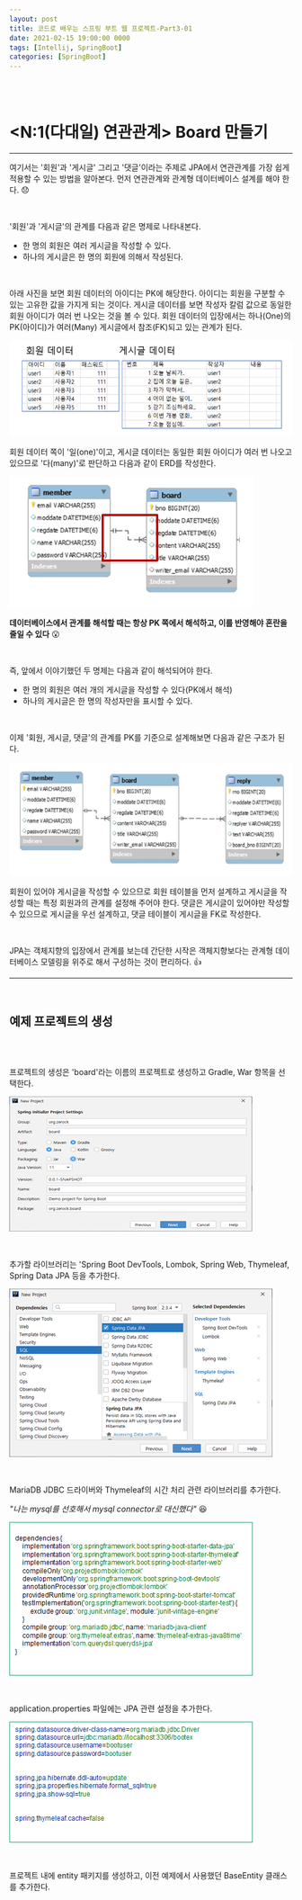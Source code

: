 ```yaml
---
layout: post
title: 코드로 배우는 스프링 부트 웹 프로젝트-Part3-01
date: 2021-02-15 19:00:00 0000
tags: [Intellij, SpringBoot]
categories: [SpringBoot]
---
```


<br><br>

# <N:1(다대일) 연관관계> Board 만들기

---

여기서는 '회원'과 '게시글' 그리고 '댓글'이라는 주제로 JPA에서 연관관계를 가장 쉽게 적용할 수 있는 방법을 알아본다.
먼저 연관관계와 관계형 데이터베이스 설계를 해야 한다. :disappointed:

<br>

'회원'과 '게시글'의 관계를 다음과 같은 명제로 나타내본다.

- 한 명의 회원은 여러 게시글을 작성할 수 있다.
- 하나의 게시글은 한 명의 회원에 의해서 작성된다.

<br>

아래 사진을 보면 회원 데이터의 아이디는 PK에 해당한다. 아이디는 회원을 구분할 수 있는 고유한 값을 가지게 되는 것이다.
게시글 데이터를 보면 작성자 칼럼 값으로 동일한 회원 아이디가 여러 번 나오는 것을 볼 수 있다. 회원 데이터의 입장에서는 하나(One)의 PK(아이디)가 여러(Many) 게시글에서 참조(FK)되고 있는 관계가 된다.

![](/images/Learning_SpringBoot_with_Web_Project/Part3/Chapter5/2021-02-16-21-00-46.png)

회원 데이터 쪽이 '일(one)'이고, 게시글 데이터는 동일한 회원 아이디가 여러 번 나오고 있으므로 '다(many)'로 판단하고 다음과 같이 ERD를 작성한다.

![](/images/Learning_SpringBoot_with_Web_Project/Part3/Chapter5/2021-02-16-21-05-42.png)

**데이터베이스에서 관계를 해석할 때는 항상 PK 쪽에서 해석하고, 이를 반영해야 혼란을 줄일 수 있다** :open_mouth:

<br>

즉, 앞에서 이야기했던 두 명제는 다음과 같이 해석되어야 한다.

- 한 명의 회원은 여러 개의 게시글을 작성할 수 있다(PK에서 해석)
- 하나의 게시글은 한 명의 작성자만을 표시할 수 있다.

<br>

이제 '회원, 게시글, 댓글'의 관계를 PK를 기준으로 설계해보면 다음과 같은 구조가 된다.

![](/images/Learning_SpringBoot_with_Web_Project/Part3/Chapter5/2021-02-16-21-17-05.png)

회원이 있어야 게시글을 작성할 수 있으므로 회원 테이블을 먼저 설계하고 게시글을 작성할 때는 특정 회원과의 관계를 설정해 주어야 한다. 댓글은 게시글이 있어야만 작성할 수 있으므로 게시글을 우선 설계하고, 댓글 테이블이 게시글을 FK로 작성한다.

<br>

JPA는 객체지향의 입장에서 관계를 보는데 간단한 시작은 객체지향보다는 관계형 데이터베이스 모델링을 위주로 해서 구성하는 것이 편리하다.
:thumbsup:

---

<br>

## **예제 프로젝트의 생성**

<br><br>

프로젝트의 생성은 'board'라는 이름의 프로젝트로 생성하고 Gradle, War 항목을 선택한다.

![](/images/Learning_SpringBoot_with_Web_Project/Part3/Chapter5/2021-02-16-21-23-58.png)

<br>

추가할 라이브러리는 'Spring Boot DevTools, Lombok, Spring Web, Thymeleaf, Spring Data JPA 등을 추가한다.

![](/images/Learning_SpringBoot_with_Web_Project/Part3/Chapter5/2021-02-16-21-24-30.png)

<br>

MariaDB JDBC 드라이버와 Thymeleaf의 시간 처리 관련 라이브러리를 추가한다.

_"나는 mysql를 선호해서 mysql connector로 대신했다"_ :satisfied:

![](/images/Learning_SpringBoot_with_Web_Project/Part3/Chapter5/2021-02-16-21-26-35.png)

<br>

application.properties 파일에는 JPA 관련 설정을 추가한다.

![](/images/Learning_SpringBoot_with_Web_Project/Part3/Chapter5/2021-02-16-21-29-06.png)

<br>

프로젝트 내에 entity 패키지를 생성하고, 이전 예제에서 사용했던 BaseEntity 클래스를 추가한다.
